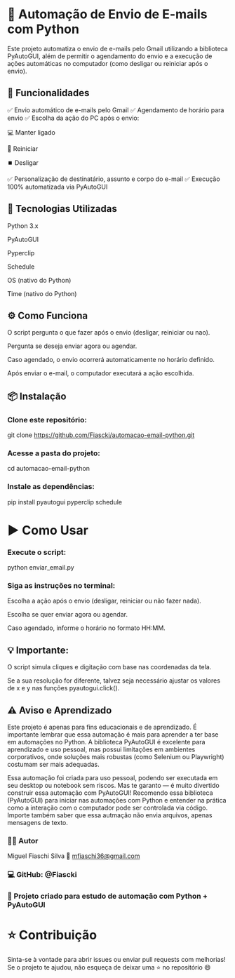 # 💌 Automação de Envio de E-mails com Python

Este projeto automatiza o envio de e-mails pelo Gmail utilizando a biblioteca PyAutoGUI, além de permitir o agendamento do envio e a execução de ações automáticas no computador (como desligar ou reiniciar após o envio).


## 🚀 Funcionalidades
✅ Envio automático de e-mails pelo Gmail
✅ Agendamento de horário para envio
✅ Escolha da ação do PC após o envio:

💻 Manter ligado

🔁 Reiniciar

⏹️ Desligar

✅ Personalização de destinatário, assunto e corpo do e-mail
✅ Execução 100% automatizada via PyAutoGUI


## 🧰 Tecnologias Utilizadas

Python 3.x

PyAutoGUI

Pyperclip

Schedule

OS (nativo do Python)

Time (nativo do Python)


## ⚙️ Como Funciona

O script pergunta o que fazer após o envio (desligar, reiniciar ou nao).

Pergunta se deseja enviar agora ou agendar.

Caso agendado, o envio ocorrerá automaticamente no horário definido.

Após enviar o e-mail, o computador executará a ação escolhida.


## 📦 Instalação

### Clone este repositório:

git clone https://github.com/Fiascki/automacao-email-python.git

### Acesse a pasta do projeto:

cd automacao-email-python

### Instale as dependências:

pip install pyautogui pyperclip schedule

# ▶️ Como Usar

### Execute o script:

python enviar_email.py

### Siga as instruções no terminal:

Escolha a ação após o envio (desligar, reiniciar ou não fazer nada).

Escolha se quer enviar agora ou agendar.

Caso agendado, informe o horário no formato HH:MM.


## 💡 Importante:

O script simula cliques e digitação com base nas coordenadas da tela.

Se a sua resolução for diferente, talvez seja necessário ajustar os valores de x e y nas funções pyautogui.click().


## ⚠️ Aviso e Aprendizado

Este projeto é apenas para fins educacionais e de aprendizado.
É importante lembrar que essa automação é mais para aprender a ter base em automações no Python.
A biblioteca PyAutoGUI é excelente para aprendizado e uso pessoal, mas possui limitações em ambientes corporativos, onde soluções mais robustas (como Selenium ou Playwright) costumam ser mais adequadas.

Essa automação foi criada para uso pessoal, podendo ser executada em seu desktop ou notebook sem riscos.
Mas te garanto — é muito divertido construir essa automação com PyAutoGUI!
Recomendo essa biblioteca (PyAutoGUI) para iniciar nas automações com Python e entender na prática como a interação com o computador pode ser controlada via código.
Importe também saber que essa autmação não envia arquivos, apenas mensagens de texto.


### 👨‍💻 Autor
Miguel Fiaschi Silva
📧 mfiaschi36@gmail.com


### 💻 GitHub: @Fiascki


### 📘 Projeto criado para estudo de automação com Python + PyAutoGUI


# ⭐ Contribuição

Sinta-se à vontade para abrir issues ou enviar pull requests com melhorias!
Se o projeto te ajudou, não esqueça de deixar uma ⭐ no repositório 😄
